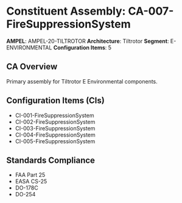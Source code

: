 # Constituent Assembly: CA-007-FireSuppressionSystem

**AMPEL**: AMPEL-20-TILTROTOR
**Architecture**: Tiltrotor
**Segment**: E-ENVIRONMENTAL
**Configuration Items**: 5

## CA Overview
Primary assembly for Tiltrotor E Environmental components.

## Configuration Items (CIs)
- CI-001-FireSuppressionSystem
- CI-002-FireSuppressionSystem
- CI-003-FireSuppressionSystem
- CI-004-FireSuppressionSystem
- CI-005-FireSuppressionSystem

## Standards Compliance
- FAA Part 25
- EASA CS-25
- DO-178C
- DO-254
